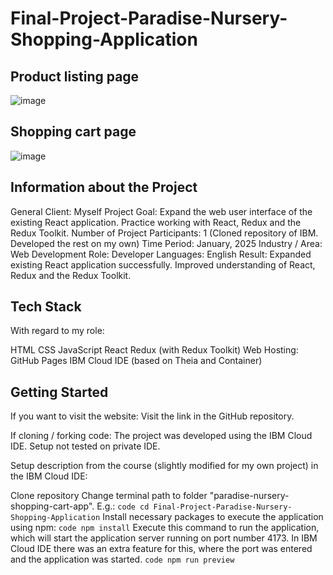 # Final-Project-Paradise-Nursery-Shopping-Application

## Product listing page
![image](https://github.com/user-attachments/assets/b4568754-40d6-456d-ac75-a4d16bdc8bc3)

## Shopping cart page
![image](https://github.com/user-attachments/assets/5d8ab0ce-b7cb-461c-8902-632fbe24c2ae)




## Information about the Project
General
Client: Myself
Project Goal: Expand the web user interface of the existing React application. Practice working with React, Redux and the Redux Toolkit.
Number of Project Participants: 1 (Cloned repository of IBM. Developed the rest on my own)
Time Period: January, 2025
Industry / Area: Web Development
Role: Developer
Languages: English
Result: Expanded existing React application successfully. Improved understanding of React, Redux and the Redux Toolkit.

## Tech Stack
With regard to my role:

HTML
CSS
JavaScript
React
Redux (with Redux Toolkit)
Web Hosting: GitHub Pages
IBM Cloud IDE (based on Theia and Container)

## Getting Started
If you want to visit the website: Visit the link in the GitHub repository.

If cloning / forking code: The project was developed using the IBM Cloud IDE.
Setup not tested on private IDE.

Setup description from the course (slightly modified for my own project) in the IBM Cloud IDE:

Clone repository
Change terminal path to folder "paradise-nursery-shopping-cart-app". E.g.:
```code cd Final-Project-Paradise-Nursery-Shopping-Application```
Install necessary packages to execute the application using npm:
```code npm install```
Execute this command to run the application, which will start the application server running on port number 4173.
In IBM Cloud IDE there was an extra feature for this, where the port was entered and the application was started.
```code npm run preview```
